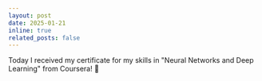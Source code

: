 ```yaml
---
layout: post
date: 2025-01-21
inline: true
related_posts: false
---
```


Today I received my certificate for my skills in "Neural Networks and Deep Learning" from Coursera! 🎉  
